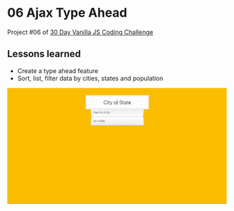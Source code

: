 # 06 Ajax Type Ahead

Project #06 of [30 Day Vanilla JS Coding Challenge](https://javascript30.com)

## Lessons learned

-   Create a type ahead feature
-   Sort, list, filter data by cities, states and population

![type ahead gif](./assets/type-ahead.gif)
